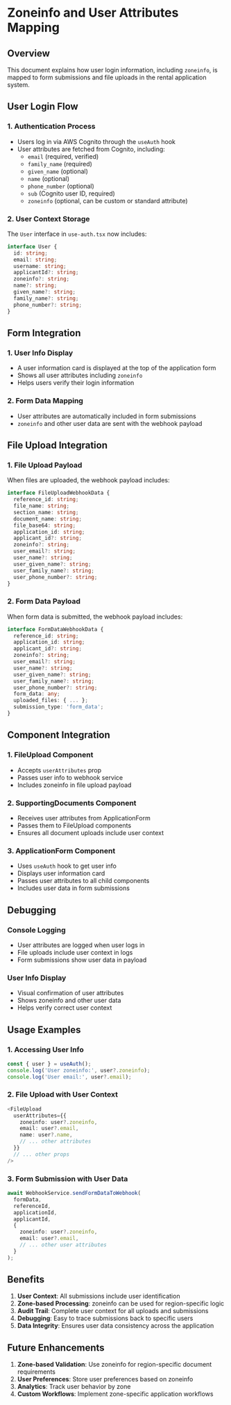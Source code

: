 # Zoneinfo and User Attributes Mapping

## Overview

This document explains how user login information, including `zoneinfo`, is mapped to form submissions and file uploads in the rental application system.

## User Login Flow

### 1. Authentication Process
- Users log in via AWS Cognito through the `useAuth` hook
- User attributes are fetched from Cognito, including:
  - `email` (required, verified)
  - `family_name` (required)
  - `given_name` (optional)
  - `name` (optional)
  - `phone_number` (optional)
  - `sub` (Cognito user ID, required)
  - `zoneinfo` (optional, can be custom or standard attribute)

### 2. User Context Storage
The `User` interface in `use-auth.tsx` now includes:
```typescript
interface User {
  id: string;
  email: string;
  username: string;
  applicantId?: string;
  zoneinfo?: string;
  name?: string;
  given_name?: string;
  family_name?: string;
  phone_number?: string;
}
```

## Form Integration

### 1. User Info Display
- A user information card is displayed at the top of the application form
- Shows all user attributes including `zoneinfo`
- Helps users verify their login information

### 2. Form Data Mapping
- User attributes are automatically included in form submissions
- `zoneinfo` and other user data are sent with the webhook payload

## File Upload Integration

### 1. File Upload Payload
When files are uploaded, the webhook payload includes:
```typescript
interface FileUploadWebhookData {
  reference_id: string;
  file_name: string;
  section_name: string;
  document_name: string;
  file_base64: string;
  application_id: string;
  applicant_id?: string;
  zoneinfo?: string;
  user_email?: string;
  user_name?: string;
  user_given_name?: string;
  user_family_name?: string;
  user_phone_number?: string;
}
```

### 2. Form Data Payload
When form data is submitted, the webhook payload includes:
```typescript
interface FormDataWebhookData {
  reference_id: string;
  application_id: string;
  applicant_id?: string;
  zoneinfo?: string;
  user_email?: string;
  user_name?: string;
  user_given_name?: string;
  user_family_name?: string;
  user_phone_number?: string;
  form_data: any;
  uploaded_files: { ... };
  submission_type: 'form_data';
}
```

## Component Integration

### 1. FileUpload Component
- Accepts `userAttributes` prop
- Passes user info to webhook service
- Includes zoneinfo in file upload payload

### 2. SupportingDocuments Component
- Receives user attributes from ApplicationForm
- Passes them to FileUpload components
- Ensures all document uploads include user context

### 3. ApplicationForm Component
- Uses `useAuth` hook to get user info
- Displays user information card
- Passes user attributes to all child components
- Includes user data in form submissions

## Debugging

### Console Logging
- User attributes are logged when user logs in
- File uploads include user context in logs
- Form submissions show user data in payload

### User Info Display
- Visual confirmation of user attributes
- Shows zoneinfo and other user data
- Helps verify correct user context

## Usage Examples

### 1. Accessing User Info
```typescript
const { user } = useAuth();
console.log('User zoneinfo:', user?.zoneinfo);
console.log('User email:', user?.email);
```

### 2. File Upload with User Context
```typescript
<FileUpload
  userAttributes={{
    zoneinfo: user?.zoneinfo,
    email: user?.email,
    name: user?.name,
    // ... other attributes
  }}
  // ... other props
/>
```

### 3. Form Submission with User Data
```typescript
await WebhookService.sendFormDataToWebhook(
  formData,
  referenceId,
  applicationId,
  applicantId,
  {
    zoneinfo: user?.zoneinfo,
    email: user?.email,
    // ... other user attributes
  }
);
```

## Benefits

1. **User Context**: All submissions include user identification
2. **Zone-based Processing**: zoneinfo can be used for region-specific logic
3. **Audit Trail**: Complete user context for all uploads and submissions
4. **Debugging**: Easy to trace submissions back to specific users
5. **Data Integrity**: Ensures user data consistency across the application

## Future Enhancements

1. **Zone-based Validation**: Use zoneinfo for region-specific document requirements
2. **User Preferences**: Store user preferences based on zoneinfo
3. **Analytics**: Track user behavior by zone
4. **Custom Workflows**: Implement zone-specific application workflows 